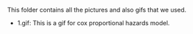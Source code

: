 This folder contains all the pictures and also gifs that we used.
- 1.gif: This is a gif for cox proportional hazards model.
